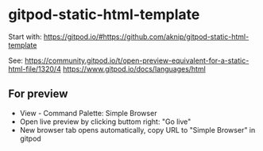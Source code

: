 # gitpod-static-html-template

Start with: https://gitpod.io/#https://github.com/aknip/gitpod-static-html-template

See:
https://community.gitpod.io/t/open-preview-equivalent-for-a-static-html-file/1320/4
https://www.gitpod.io/docs/languages/html

## For preview
- View - Command Palette: Simple Browser
- Open live preview by clicking buttom right: "Go live"
- New browser tab opens automatically, copy URL to "Simple Browser" in gitpod
